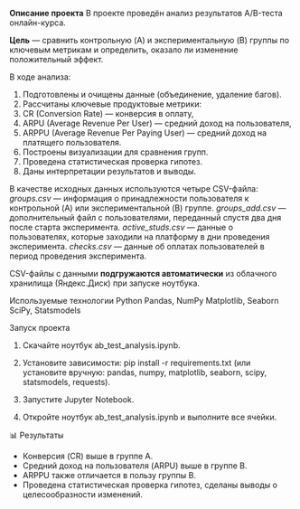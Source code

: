**Описание проекта**
В проекте проведён анализ результатов A/B-теста онлайн-курса.

**Цель** — сравнить контрольную (A) и экспериментальную (B) группы по ключевым метрикам и определить, оказало ли изменение положительный эффект.

В ходе анализа:
1. Подготовлены и очищены данные (объединение, удаление багов).
2. Рассчитаны ключевые продуктовые метрики:
3. CR (Conversion Rate) — конверсия в оплату,
4. ARPU (Average Revenue Per User) — средний доход на пользователя,
5. ARPPU (Average Revenue Per Paying User) — средний доход на платящего пользователя.
6. Построены визуализации для сравнения групп.
7. Проведена статистическая проверка гипотез.
8. Даны интерпретации результатов и выводы.

В качестве исходных данных используются четыре CSV-файла:
*groups.csv* — информация о принадлежности пользователя к контрольной (A) или экспериментальной (B) группе.
*groups_add.csv* — дополнительный файл с пользователями, переданный спустя два дня после старта эксперимента.
*active_studs.csv* — данные о пользователях, которые заходили на платформу в дни проведения эксперимента.
*checks.csv* — данные об оплатах пользователей в период проведения эксперимента.

CSV-файлы с данными **подгружаются автоматически** из облачного хранилища (Яндекс.Диск) при запуске ноутбука.  


Используемые технологии
Python
Pandas, NumPy
Matplotlib, Seaborn
SciPy, Statsmodels

  
Запуск проекта
  
1. Скачайте ноутбук ab_test_analysis.ipynb.

2. Установите зависимости: pip install -r requirements.txt (или установите вручную: pandas, numpy, matplotlib, seaborn, scipy, statsmodels, requests).

3. Запустите Jupyter Notebook.

4. Откройте ноутбук ab_test_analysis.ipynb и выполните все ячейки.

📊 Результаты
- Конверсия (CR) выше в группе A.
- Средний доход на пользователя (ARPU) выше в группе B.
- ARPPU также отличается в пользу группы B.
- Проведена статистическая проверка гипотез, сделаны выводы о целесообразности изменений.

